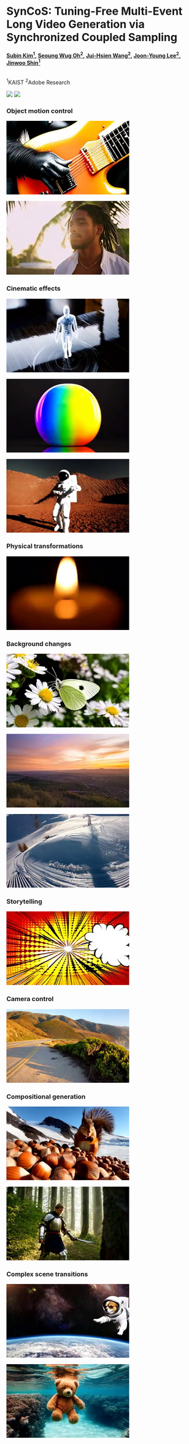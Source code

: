 # SynCoS: Tuning-Free Multi-Event Long Video Generation via Synchronized Coupled Sampling

**[Subin Kim<sup>1</sup>](https://subin-kim-cv.github.io/), 
[Seoung Wug Oh<sup>2</sup>](https://sites.google.com/view/seoungwugoh/), 
[Jui-Hsien Wang<sup>2</sup>](https://juiwang.com/), 
[Joon-Young Lee<sup>2</sup>](https://joonyoung-cv.github.io/), 
[Jinwoo Shin<sup>1](https://alinlab.kaist.ac.kr/shin.html)**


<br>
<sup>1</sup>KAIST
<sup>2</sup>Adobe Research


<a href='https://arxiv.org/abs/2503.08605'><img src='https://img.shields.io/badge/ArXiv-2503.08605-red'></a> 
<a href='https://syncos2025.github.io/'><img src='https://img.shields.io/badge/Project-Page-Green'></a>

### Object motion control
[![gorilla](https://github.com/subin-kim-cv/SynCoS/blob/main/assets/images/gorilla.png)](https://github.com/subin-kim-cv/SynCoS/blob/main/assets/gorilla.mp4)

[![Jamaican](https://github.com/subin-kim-cv/SynCoS/blob/main/assets/images/jamaican.png)](https://github.com/subin-kim-cv/SynCoS/blob/main/assets/jamaican.mp4)


### Cinematic effects
[![figure](https://github.com/subin-kim-cv/SynCoS/blob/main/assets/images/figure.png)](https://github.com/subin-kim-cv/SynCoS/blob/main/assets/figure.mp4)

[![apple](https://github.com/subin-kim-cv/SynCoS/blob/main/assets/images/apple.png)](https://github.com/subin-kim-cv/SynCoS/blob/main/assets/apple.mp4)

[![astronaut](https://github.com/subin-kim-cv/SynCoS/blob/main/assets/images/astronaut.png)](https://github.com/subin-kim-cv/SynCoS/blob/main/assets/astronaut.mp4)

### Physical transformations
[![candle](https://github.com/subin-kim-cv/SynCoS/blob/main/assets/images/candle.png)](https://github.com/subin-kim-cv/SynCoS/blob/main/assets/candle.mp4)

### Background changes
[![butterfly](https://github.com/subin-kim-cv/SynCoS/blob/main/assets/images/butterfly.png)](https://github.com/subin-kim-cv/SynCoS/blob/main/assets/butterfly.mp4)

[![city](https://github.com/subin-kim-cv/SynCoS/blob/main/assets/images/city.png)](https://github.com/subin-kim-cv/SynCoS/blob/main/assets/city.mp4)

[![surfing](https://github.com/subin-kim-cv/SynCoS/blob/main/assets/images/surfing.png)](https://github.com/subin-kim-cv/SynCoS/blob/main/assets/surfing.mp4)


### Storytelling
[![bear](https://github.com/subin-kim-cv/SynCoS/blob/main/assets/images/bear.png)](https://github.com/subin-kim-cv/SynCoS/blob/main/assets/bear.mp4)



### Camera control
[![beach](https://github.com/subin-kim-cv/SynCoS/blob/main/assets/images/beach.png)](https://github.com/subin-kim-cv/SynCoS/blob/main/assets/beach.mp4)


### Compositional generation
[![squirrel](https://github.com/subin-kim-cv/SynCoS/blob/main/assets/images/squirrel.png)](https://github.com/subin-kim-cv/SynCoS/blob/main/assets/squirrel.mp4)


[![travelers](https://github.com/subin-kim-cv/SynCoS/blob/main/assets/images/travelers.png)](https://github.com/subin-kim-cv/SynCoS/blob/main/assets/travelers.mp4)



### Complex scene transitions
[![chihuahua](https://github.com/subin-kim-cv/SynCoS/blob/main/assets/images/chihuahua.png)](https://github.com/subin-kim-cv/SynCoS/blob/main/assets/chihuahua.mp4)

[![teddybear](https://github.com/subin-kim-cv/SynCoS/blob/main/assets/images/teddybear.png)](https://github.com/subin-kim-cv/SynCoS/blob/main/assets/teddybear.mp4)
